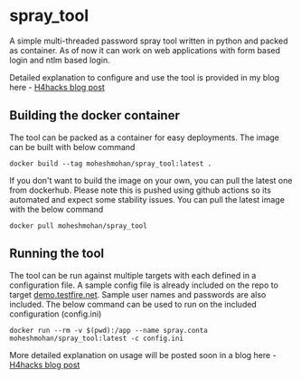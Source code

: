 # spray_tool

A simple multi-threaded password spray tool written in python and packed as container. As of now it can work on web applications with form based login and ntlm based login.

Detailed explanation to configure and use the tool is provided in my blog here - [H4hacks blog post](https://www.h4hacks.com/2022/03/multithreaded-password-spray-tool.html)

## Building the docker container

The tool can be packed as a container for easy deployments. The image can be built with below command

```
docker build --tag moheshmohan/spray_tool:latest .
```

If you don't want to build the image on your own, you can pull the latest one from dockerhub. Please note this is pushed using github actions so its automated and expect some stability issues. You can pull the latest image with the below command

```
docker pull moheshmohan/spray_tool
```


## Running the tool

The tool can be run against multiple targets with each defined in a configuration file. A sample config file is already included on the repo to target [demo.testfire.net](http://demo.testfire.net/login.jsp). Sample user names and passwords are also included. The below command can be used to run on the included configuration (config.ini)

```
docker run --rm -v $(pwd):/app --name spray.conta moheshmohan/spray_tool:latest -c config.ini
```

More detailed explanation on usage will be posted soon in a blog here - [H4hacks blog post](https://www.h4hacks.com/2022/03/multithreaded-password-spray-tool.html)
